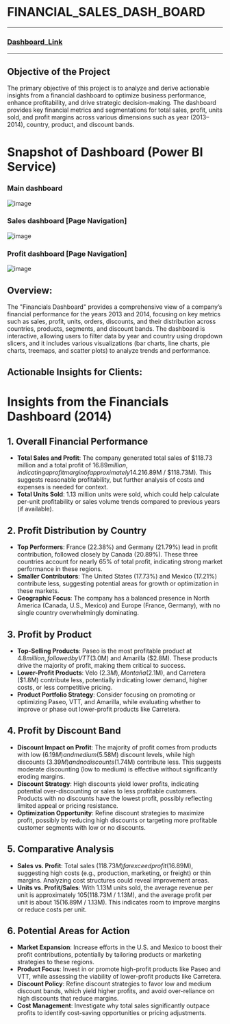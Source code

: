 # FINANCIAL_SALES_DASH_BOARD

***
### [**Dashboard_Link**](https://app.powerbi.com/view?r=eyJrIjoiOGU1NmQzYWMtNzI3OC00NjgwLThhYWYtNjRhZjQ2ZDMyMDA3IiwidCI6ImQzMmJiZmRkLTNlZTUtNGE3Ny04Mjk2LTlmZThkYzQyNzVjMSJ9)
***


## Objective of the Project
The primary objective of this project is to analyze and derive actionable insights from a financial dashboard to optimize business performance, enhance profitability, and drive strategic decision-making. The dashboard provides key financial metrics and segmentations for total sales, profit, units sold, and profit margins across various dimensions such as year (2013–2014), country, product, and discount bands.

# Snapshot of Dashboard (Power BI Service)

### Main dashboard
![image](https://github.com/user-attachments/assets/a3540f3e-e2a0-4bc4-a695-fb3be8f1ccc5)
### Sales dashboard [Page Navigation]
![image](https://github.com/user-attachments/assets/b790a682-4182-4aa4-9cb7-bbb08ba4aa3d)
### Profit dashboard [Page Navigation]
![image](https://github.com/user-attachments/assets/e0bf9f3d-50a5-479c-b85f-f82261a2b829)


## Overview:
The "Financials Dashboard" provides a comprehensive view of a company’s financial performance for the years 2013 and 2014, focusing on key metrics such as sales, profit, units, orders, discounts, and their distribution across countries, products, segments, and discount bands. The dashboard is interactive, allowing users to filter data by year and country using dropdown slicers, and it includes various visualizations (bar charts, line charts, pie charts, treemaps, and scatter plots) to analyze trends and performance.

## Actionable Insights for Clients:

# Insights from the Financials Dashboard (2014)

## 1. Overall Financial Performance
- **Total Sales and Profit**: The company generated total sales of $118.73 million and a total profit of $16.89 million, indicating a profit margin of approximately 14.2% ($16.89M / $118.73M). This suggests reasonable profitability, but further analysis of costs and expenses is needed for context.
- **Total Units Sold**: 1.13 million units were sold, which could help calculate per-unit profitability or sales volume trends compared to previous years (if available).

## 2. Profit Distribution by Country
- **Top Performers**: France (22.38%) and Germany (21.79%) lead in profit contribution, followed closely by Canada (20.89%). These three countries account for nearly 65% of total profit, indicating strong market performance in these regions.
- **Smaller Contributors**: The United States (17.73%) and Mexico (17.21%) contribute less, suggesting potential areas for growth or optimization in these markets.
- **Geographic Focus**: The company has a balanced presence in North America (Canada, U.S., Mexico) and Europe (France, Germany), with no single country overwhelmingly dominating.

## 3. Profit by Product
- **Top-Selling Products**: Paseo is the most profitable product at $4.8 million, followed by VTT ($3.0M) and Amarilla ($2.8M). These products drive the majority of profit, making them critical to success.
- **Lower-Profit Products**: Velo ($2.3M), Montaña ($2.1M), and Carretera ($1.8M) contribute less, potentially indicating lower demand, higher costs, or less competitive pricing.
- **Product Portfolio Strategy**: Consider focusing on promoting or optimizing Paseo, VTT, and Amarilla, while evaluating whether to improve or phase out lower-profit products like Carretera.

## 4. Profit by Discount Band
- **Discount Impact on Profit**: The majority of profit comes from products with low ($6.19M) and medium ($5.58M) discount levels, while high discounts ($3.39M) and no discounts ($1.74M) contribute less. This suggests moderate discounting (low to medium) is effective without significantly eroding margins.
- **Discount Strategy**: High discounts yield lower profits, indicating potential over-discounting or sales to less profitable customers. Products with no discounts have the lowest profit, possibly reflecting limited appeal or pricing resistance.
- **Optimization Opportunity**: Refine discount strategies to maximize profit, possibly by reducing high discounts or targeting more profitable customer segments with low or no discounts.

## 5. Comparative Analysis
- **Sales vs. Profit**: Total sales ($118.73M) far exceed profit ($16.89M), suggesting high costs (e.g., production, marketing, or freight) or thin margins. Analyzing cost structures could reveal improvement areas.
- **Units vs. Profit/Sales**: With 1.13M units sold, the average revenue per unit is approximately $105 ($118.73M / 1.13M), and the average profit per unit is about $15 ($16.89M / 1.13M). This indicates room to improve margins or reduce costs per unit.

## 6. Potential Areas for Action
- **Market Expansion**: Increase efforts in the U.S. and Mexico to boost their profit contributions, potentially by tailoring products or marketing strategies to these regions.
- **Product Focus**: Invest in or promote high-profit products like Paseo and VTT, while assessing the viability of lower-profit products like Carretera.
- **Discount Policy**: Refine discount strategies to favor low and medium discount bands, which yield higher profits, and avoid over-reliance on high discounts that reduce margins.
- **Cost Management**: Investigate why total sales significantly outpace profits to identify cost-saving opportunities or pricing adjustments.


